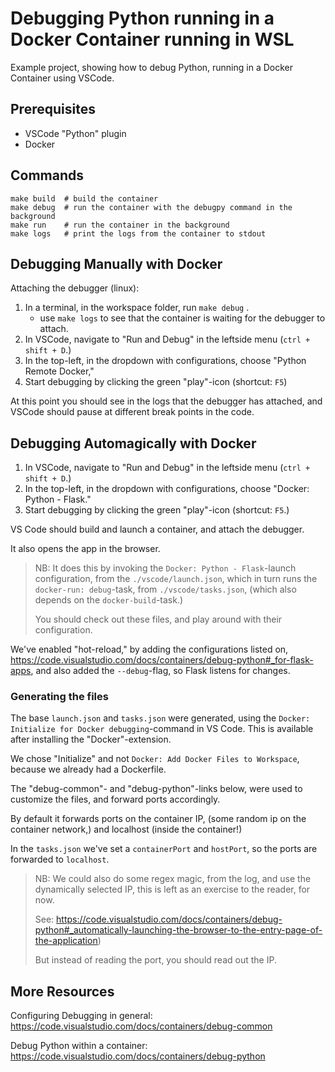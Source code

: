 # Debugging Python running in a Docker Container running in WSL

Example project, showing how to debug Python,
running in a Docker Container using VSCode.

## Prerequisites

- VSCode "Python" plugin
- Docker

## Commands

```shell
make build  # build the container
make debug  # run the container with the debugpy command in the background
make run    # run the container in the background
make logs   # print the logs from the container to stdout
```

## Debugging Manually with Docker

Attaching the debugger (linux):

1. In a terminal, in the workspace folder, run `make debug` .
   - use `make logs` to see that the container is waiting for the debugger
     to attach.
1. In VSCode, navigate to "Run and Debug" in the leftside menu
   (`ctrl + shift + D`.)
1. In the top-left, in the dropdown with configurations,
   choose "Python Remote Docker,"
1. Start debugging by clicking the green "play"-icon (shortcut: `F5`)

At this point you should see in the logs that the debugger has attached,
and VSCode should pause at different break points in the code.

## Debugging Automagically with Docker

1. In VSCode, navigate to "Run and Debug" in the leftside menu
   (`ctrl + shift + D`.)
1. In the top-left, in the dropdown with configurations,
   choose "Docker: Python - Flask."
1. Start debugging by clicking the green "play"-icon (shortcut: `F5`.)

VS Code should build and launch a container,
and attach the debugger.

It also opens the app in the browser.

> NB: It does this by invoking the `Docker: Python - Flask`-launch configuration,
> from the `./vscode/launch.json`,
> which in turn runs the `docker-run: debug`-task, from `./vscode/tasks.json`,
> (which also depends on the `docker-build`-task.)
>
> You should check out these files, and play around with their configuration.

We've enabled "hot-reload," by adding the configurations listed on,
<https://code.visualstudio.com/docs/containers/debug-python#_for-flask-apps>,
and also added the `--debug`-flag, so Flask listens for changes.

### Generating the files

The base `launch.json` and `tasks.json` were generated,
using the `Docker: Initialize for Docker debugging`-command in VS Code.
This is available after installing the "Docker"-extension.

We chose "Initialize" and not `Docker: Add Docker Files to Workspace`,
because we already had a Dockerfile.

The "debug-common"- and "debug-python"-links below,
were used to customize the files, and forward ports accordingly.

By default it forwards ports on the container IP,
(some random ip on the container network,)
and localhost (inside the container!)

In the `tasks.json` we've set a `containerPort` and `hostPort`,
so the ports are forwarded to `localhost`.

> NB: We could also do some regex magic,
> from the log, and use the dynamically selected IP,
> this is left as an exercise to the reader, for now.
>
> See:
> <https://code.visualstudio.com/docs/containers/debug-python#_automatically-launching-the-browser-to-the-entry-page-of-the-application>)
>
> But instead of reading the port, you should read out the IP.

## More Resources

Configuring Debugging in general:
<https://code.visualstudio.com/docs/containers/debug-common>

Debug Python within a container:
<https://code.visualstudio.com/docs/containers/debug-python>
